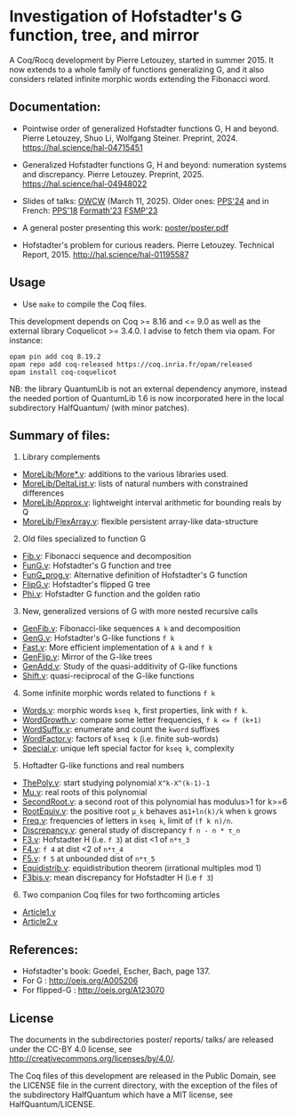 
Investigation of Hofstadter's G function, tree, and mirror
==========================================================

A Coq/Rocq development by Pierre Letouzey, started in summer 2015.
It now extends to a whole family of functions generalizing G,
and it also considers related infinite morphic words extending
the Fibonacci word.

Documentation:
--------------

- Pointwise order of generalized Hofstadter functions G, H and beyond.
  Pierre Letouzey, Shuo Li, Wolfgang Steiner. Preprint, 2024.
  https://hal.science/hal-04715451

- Generalized Hofstadter functions G, H and beyond: numeration systems
  and discrepancy. Pierre Letouzey. Preprint, 2025.
  https://hal.science/hal-04948022

- Slides of talks: [OWCW](talks/owcw/talk.pdf?raw=true) (March 11, 2025).
  Older ones: [PPS'24](talks/4/expose.pdf?raw=true) and in French: [PPS'18](talks/1/expose.pdf?raw=true) [Formath'23](talks/2/expose.pdf?raw=true) [FSMP'23](talks/3/expose.pdf?raw=true)

- A general poster presenting this work: [poster/poster.pdf](poster/poster.pdf?raw=true)

- Hofstadter's problem for curious readers. Pierre Letouzey.
  Technical Report, 2015. http://hal.science/hal-01195587


Usage
-----

- Use `make` to compile the Coq files.

This development depends on Coq >= 8.16 and <= 9.0 as well as the external library
Coquelicot >= 3.4.0. I advise to fetch them via opam. For instance:

```
opam pin add coq 8.19.2
opam repo add coq-released https://coq.inria.fr/opam/released
opam install coq-coquelicot
```

NB: the library QuantumLib is not an external dependency anymore,
instead the needed portion of QuantumLib 1.6 is now incorporated here
in the local subdirectory HalfQuantum/ (with minor patches).

Summary of files:
----------------

1. Library complements
  - [MoreLib/More*.v](MoreLib): additions to the various libraries used.
  - [MoreLib/DeltaList.v](MoreLib/DeltaList.v): lists of natural numbers with constrained differences
  - [MoreLib/Approx.v](MoreLib/Approx.v): lightweight interval arithmetic for bounding reals by Q
  - [MoreLib/FlexArray.v](MoreLib/FlexArray.v): flexible persistent array-like data-structure
2. Old files specialized to function G
  - [Fib.v](Fib.v): Fibonacci sequence and decomposition
  - [FunG.v](FunG.v): Hofstadter's G function and tree
  - [FunG_prog.v](FunG_prog.v): Alternative definition of Hofstadter's G function
  - [FlipG.v](FlipG.v): Hofstadter's flipped G tree
  - [Phi.v](Phi.v): Hofstadter G function and the golden ratio
3. New, generalized versions of G with more nested recursive calls
  - [GenFib.v](GenFib.v): Fibonacci-like sequences `A k` and decomposition
  - [GenG.v](GenG.v): Hofstadter's G-like functions `f k`
  - [Fast.v](Fast.v): More efficient implementation of `A k` and `f k`
  - [GenFlip.v](GenFlip.v): Mirror of the G-like trees
  - [GenAdd.v](GenAdd.v): Study of the quasi-additivity of G-like functions
  - [Shift.v](Shift.v): quasi-reciprocal of the G-like functions
4. Some infinite morphic words related to functions `f k`
  - [Words.v](Words.v): morphic words `kseq k`, first properties, link with `f k`.
  - [WordGrowth.v](WordGrowth.v): compare some letter frequencies, `f k <= f (k+1)`
  - [WordSuffix.v](WordSuffix.v): enumerate and count the `kword` suffixes
  - [WordFactor.v](WordFactor.v): factors of `kseq k` (i.e. finite sub-words)
  - [Special.v](Special.v): unique left special factor for `kseq k`, complexity
5. Hoftadter G-like functions and real numbers
  - [ThePoly.v](ThePoly.v): start studying polynomial `X^k-X^(k-1)-1`
  - [Mu.v](Mu.v): real roots of this polynomial
  - [SecondRoot.v](SecondRoot.v): a second root of this polynomial has modulus>1 for k>=6
  - [RootEquiv.v](RootEquiv.v): the positive root `μ_k` behaves as`1+ln(k)/k` when `k` grows
  - [Freq.v](Freq.v): frequencies of letters in `kseq k`, limit of `(f k n)/n`.
  - [Discrepancy.v](Discrepancy.v): general study of discrepancy `f n - n * τ_n`
  - [F3.v](F3.v): Hofstadter H (i.e. `f 3`) at dist <1 of `n*τ_3`
  - [F4.v](F4.v): `f 4` at dist <2 of `n*τ_4`
  - [F5.v](F5.v): `f 5` at unbounded dist of `n*τ_5`
  - [Equidistrib.v](Equidistrib.v): equidistribution theorem (irrational multiples mod 1)
  - [F3bis.v](F3bis.v): mean discrepancy for Hofstadter H (i.e `f 3`)
6. Two companion Coq files for two forthcoming articles
  - [Article1.v](Article1.v)
  - [Article2.v](Article2.v)

References:
----------

- Hofstadter's book: Goedel, Escher, Bach, page 137.
- For G : http://oeis.org/A005206
- For flipped-G : http://oeis.org/A123070

License
-------

The documents in the subdirectories poster/ reports/ talks/ are released under the CC-BY 4.0 license,
see http://creativecommons.org/licenses/by/4.0/.

The Coq files of this development are released in the Public Domain,
see the LICENSE file in the current directory, with the exception of
the files of the subdirectory HalfQuantum which have a MIT license,
see HalfQuantum/LICENSE.
